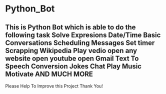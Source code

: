 # Python_Bot
This is Python Bot which is able to do the following task 
Solve Expresions
Date/Time
Basic Conversations
Scheduling Messages
Set timer
Scrapping Wikipedia
Play vedio
open any website
open youtube
open Gmail
Text To Speech Conversion
Jokes
Chat 
Play Music
Motivate 
AND MUCH MORE
------------------------------------------------------------
Please Help To Improve this Project
Thank You!
